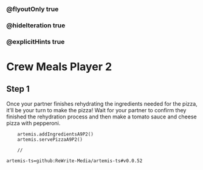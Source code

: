 ### @flyoutOnly true
### @hideIteration true
### @explicitHints true

# Crew Meals Player 2

## Step 1
Once your partner finishes rehydrating the ingredients needed for the pizza, it'll be your turn to make the pizza! Wait for your partner to confirm they finished the rehydration process and then make a tomato sauce and cheese pizza with pepperoni.

```ghost
    artemis.addIngredientsA9P2()
    artemis.servePizzaA9P2()
```
```template
    //
```

```package
artemis-ts=github:ReWrite-Media/artemis-ts#v0.0.52
```